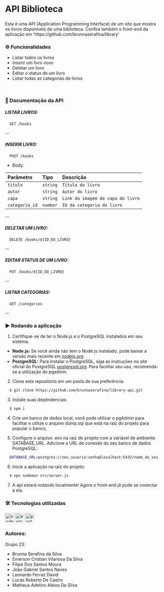 <h1 align="left">API Biblioteca</h1>

###

<p align="left">Esta é uma API (Application Programming Interface) de um site que mostra os livros disponíveis de uma biblioteca. Confira também o front-end da aplicação em 'https://github.com/brunnaserafina/library'</p>

###

### ⚙️ Funcionalidades

- Listar todos os livros
- Inserir um livro novo
- Deletar um livro
- Editar o status de um livro
- Listar todas as categorias de livros

</br>

### 📄 Documentação da API

##### LISTAR LIVROS:

```http
  GET /books
```

--

##### INSERIR LIVRO:

```http
  POST /books
```

- Body:

| Parâmetro      | Tipo     | Descrição                         |
| :------------- | :------- | :-------------------------------- |
| `titulo`       | `string` | `Título do livro`                 |
| `autor`        | `string` | `Autor do livro`                  |
| `capa`         | `string` | `Link da imagem da capa do livro` |
| `categoria_id` | `number` | `ID da categoria do livro`        |

--

##### DELETAR UM LIVRO:

```http
  DELETE /books/${ID_DO_LIVRO}
```

--

##### EDITAR STATUS DE UM LIVRO:

```http
  PUT /books/${ID_DO_LIVRO}
```

--

##### LISTAR CATEGORIAS:

```http
  GET /categories
```

--
</br>

### ▶️ Rodando a aplicação

1. Certifique-se de ter o Node.js e o PostgreSQL instalados em seu sistema.

- **Node.js:** Se você ainda não tem o Node.js instalado, pode baixar a versão mais recente em [nodejs.org](https://nodejs.org/).
- **PostgreSQL:** Para instalar o PostgreSQL, siga as instruções no site oficial do PostgreSQL [postgresql.org](https://www.postgresql.org/). Para facilitar seu uso, recomenda-se a utilização do pgadmin.

2. Clone este repositório em um pasta de sua preferência:

```bash
  $ git clone https://github.com/brunnaserafina/library-api.git
```

3. Instale suas depêndencias:

```bash
  $ npm i
```

4. Crie um banco de dados local, você pode utilizar o pgAdmin para facilitar e utilize o arquivo dump.sql que está na raíz do projeto para popular o banco;

5. Configure o arquivo .env na raiz do projeto com a variável de ambiente DATABASE_URL. Adicione a URL de conexão do seu banco de dados PostgreSQL:

```bash
  DATABASE_URL=postgres://seu_usuario:senha@localhost:5432/nome_do_seu_banco_de_dados
```

6. Inicie a aplicação na raíz do projeto:

```bash
  $ npx nodemon src/server.js
```

7. A api estará rodando localmente! Agora o front-end já pode se conectar à ela.
   </br>

### 🛠️ Tecnologias utilizadas

 <img align="left" alt="node" height="30px" src="https://img.shields.io/badge/node.js-6DA55F?style=for-the-badge&logo=node.js&logoColor=white" />

 <img align="left" alt="express" height="30px" src="https://img.shields.io/badge/express.js-%23404d59.svg?style=for-the-badge&logo=express&logoColor=%2361DAFB" />
  <img align="left" alt="postgres" height="30px" src="https://img.shields.io/badge/postgres-%23316192.svg?style=for-the-badge&logo=postgresql&logoColor=white" />


</br>
</br>

### Autores:

Grupo 23:

- Brunna Serafina da Silva
- Emerson Cristian Vilanova Da Silva
- Filipe Dos Santos Moura
- João Gabriel Santos Naves
- Leonardo Ferraz David
- Lucas Roberto De Castro
- Matheus Adelino Aleixo Da Silva

